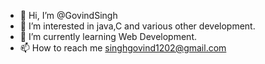 - 👋 Hi, I’m @GovindSingh
- 👀 I’m interested in java,C and various other development.
- 🌱 I’m currently learning Web Development.
- 📫 How to reach me singhgovind1202@gmail.com

<!---
GovindSinghh/GovindSinghh is a ✨ special ✨ repository because its `README.md` (this file) appears on your GitHub profile.
You can click the Preview link to take a look at your changes.
--->
